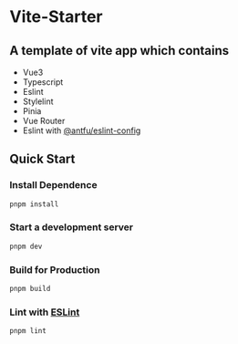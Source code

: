 # Vite-Starter

## A template of vite app which contains

- Vue3
- Typescript
- Eslint
- Stylelint
- Pinia
- Vue Router
- Eslint with [@antfu/eslint-config](https://github.com/antfu/eslint-config)

## Quick Start

### Install Dependence

 ```sh
pnpm install
```

### Start a development server

```sh
pnpm dev
```

### Build for Production

```sh
pnpm build
```

### Lint with [ESLint](https://eslint.org/)

```sh
pnpm lint
```

